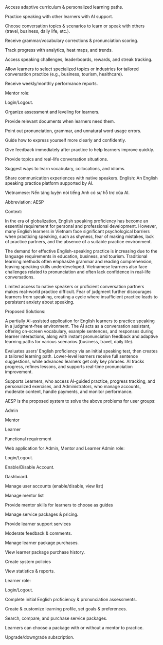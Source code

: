 Access adaptive curriculum & personalized learning paths.

Practice speaking with other learners with AI support.

Choose conversation topics & scenarios to learn or speak with others (travel, business, daily life, etc.).

Receive grammar/vocabulary corrections & pronunciation scoring.

Track progress with analytics, heat maps, and trends.

Access speaking challenges, leaderboards, rewards, and streak tracking.

Allow learners to select specialized topics or industries for tailored conversation practice (e.g., business, tourism, healthcare). 

Receive weekly/monthly performance reports.

Mentor role:

Login/Logout.

Organize assessment and leveling for learners.

Provide relevant documents when learners need them.

Point out pronunciation, grammar, and unnatural word usage errors.

Guide how to express yourself more clearly and confidently.

Give feedback immediately after practice to help learners improve quickly.

Provide topics and real-life conversation situations.

Suggest ways to learn vocabulary, collocations, and idioms.

Share communication experiences with native speakers.
English: An English speaking practice platform supported by AI.

Vietnamese: Nền tảng luyện nói tiếng Anh có sự hỗ trợ của AI.

Abbreviation: AESP

Context:

In the era of globalization, English speaking proficiency has become an essential requirement for personal and professional development. However, many English learners in Vietnam face significant psychological barriers when practicing speaking, such as shyness, fear of making mistakes, lack of practice partners, and the absence of a suitable practice environment. 

The demand for effective English-speaking practice is increasing due to the language requirements in education, business, and tourism. Traditional learning methods often emphasize grammar and reading comprehension, leaving speaking skills underdeveloped. Vietnamese learners also face challenges related to pronunciation and often lack confidence in real-life conversations.

Limited access to native speakers or proficient conversation partners makes real-world practice difficult. Fear of judgment further discourages learners from speaking, creating a cycle where insufficient practice leads to persistent anxiety about speaking.

Proposed Solutions:

A partially AI-assisted application for English learners to practice speaking in a judgment-free environment. The AI acts as a conversation assistant, offering on-screen vocabulary, example sentences, and responses during learner interactions, along with instant pronunciation feedback and adaptive learning paths for various scenarios (business, travel, daily life).

Evaluates users’ English proficiency via an initial speaking test, then creates a tailored learning path. Lower-level learners receive full sentence suggestions, while advanced learners get only key phrases. AI tracks progress, refines lessons, and supports real-time pronunciation improvement.

Supports Learners, who access AI-guided practice, progress tracking, and personalized exercises, and Administrators, who manage accounts, moderate content, handle payments, and monitor performance.

AESP is the proposed system to solve the above problems for user groups:

Admin

Mentor

Learner

Functional requirement


Web application for Admin, Mentor and Learner
Admin role:

Login/Logout.

Enable/Disable Account.

Dashboard.

Manage user accounts (enable/disable, view list) 

Manage mentor list

Provide mentor skills for learners to choose as guides

Manage service packages & pricing. 

Provide learner support services

Moderate feedback & comments. 

Manage learner package purchases. 

View learner package purchase history.

Create system policies

View statistics & reports.

Learner role: 

Login/Logout.

Complete initial English proficiency & pronunciation assessments.

Create & customize learning profile, set goals & preferences.

Search, compare, and purchase service packages.

Learners can choose a package with or without a mentor to practice.

Upgrade/downgrade subscription.
